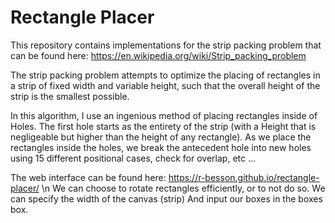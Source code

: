 # Rectangle Placer

This repository contains implementations for the strip packing problem that can be found here: https://en.wikipedia.org/wiki/Strip_packing_problem

The strip packing problem attempts to optimize the placing of rectangles in a strip of fixed width and variable height, such that the overall height of the strip is the smallest possible.

   In this algorithm, I use an ingenious method of placing rectangles inside of Holes. 
The first hole starts as the entirety of the strip (with a Height that is negligeable but higher than the height of any rectangle). 
As we place the rectangles inside the holes, we break the antecedent hole into new holes using 15 different positional cases, check for overlap, etc ...

The web interface can be found here: https://r-besson.github.io/rectangle-placer/ \n
We can choose to rotate rectangles efficiently, or to not do so.
We can specify the width of the canvas (strip)
And input our boxes in the boxes box.
